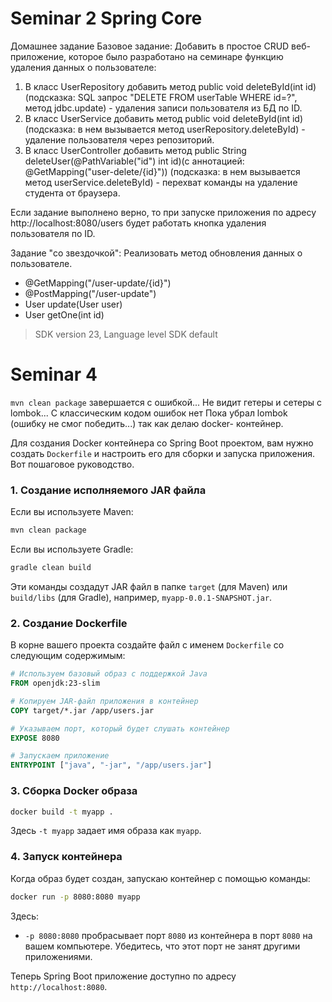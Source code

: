 
# Seminar 2 Spring Core
Домашнее задание
Базовое задание:
Добавить в простое CRUD веб-приложение, которое было разработано на семинаре функцию удаления данных о пользователе:
1) В класс UserRepository добавить метод public void deleteById(int id)(подсказка: SQL запрос "DELETE FROM userTable WHERE id=?", метод  jdbc.update) - удаления записи пользователя из БД по ID.
2) В класс UserService добавить метод public void deleteById(int id)(подсказка: в нем вызывается метод  userRepository.deleteById) - удаление пользователя через репозиторий.
3) В класс UserController добавить метод public String deleteUser(@PathVariable("id") int id)(с аннотацией:  @GetMapping("user-delete/{id}")) (подсказка: в нем вызывается метод userService.deleteById) - перехват команды на удаление студента от браузера.

Если задание выполнено верно, то при запуске приложения по адресу http://localhost:8080/users будет работать кнопка удаления пользователя по ID.

Задание "со звездочкой":
Реализовать метод обновления данных о пользователе.
- @GetMapping("/user-update/{id}")
- @PostMapping("/user-update")
- User update(User user) 
- User getOne(int id)

> SDK version 23, Language level SDK default

# Seminar 4

`mvn clean package` завершается с ошибкой...
Не видит гетеры и сетеры с lombok... С классическим кодом ошибок нет
Пока убрал lombok (ошибку не смог победить...) так как делаю docker- контейнер.

Для создания Docker контейнера со Spring Boot проектом, вам нужно создать `Dockerfile` и настроить его для сборки и запуска приложения. Вот пошаговое руководство.

### 1. Создание исполняемого JAR файла


Если вы используете Maven:
```bash
mvn clean package
```

Если вы используете Gradle:
```bash
gradle clean build
```

Эти команды создадут JAR файл в папке `target` (для Maven) или `build/libs` (для Gradle), например, `myapp-0.0.1-SNAPSHOT.jar`.

### 2. Создание Dockerfile
В корне вашего проекта создайте файл с именем `Dockerfile` со следующим содержимым:

```Dockerfile
# Используем базовый образ с поддержкой Java
FROM openjdk:23-slim

# Копируем JAR-файл приложения в контейнер
COPY target/*.jar /app/users.jar

# Указываем порт, который будет слушать контейнер
EXPOSE 8080

# Запускаем приложение
ENTRYPOINT ["java", "-jar", "/app/users.jar"]
```

### 3. Сборка Docker образа

```bash
docker build -t myapp .
```

Здесь `-t myapp` задает имя образа как `myapp`.

### 4. Запуск контейнера
Когда образ будет создан, запускаю контейнер с помощью команды:

```bash
docker run -p 8080:8080 myapp
```

Здесь:
- `-p 8080:8080` пробрасывает порт `8080` из контейнера в порт `8080` на вашем компьютере. Убедитесь, что этот порт не занят другими приложениями.

Теперь Spring Boot приложение доступно по адресу `http://localhost:8080`.
